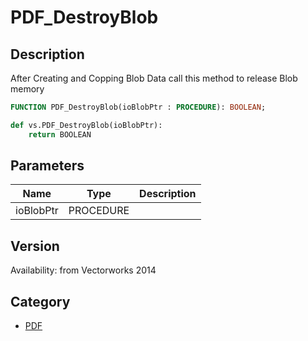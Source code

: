 # PDF_DestroyBlob

## Description
After Creating and Copping Blob Data call this method to release Blob memory

```pascal
FUNCTION PDF_DestroyBlob(ioBlobPtr : PROCEDURE): BOOLEAN;
```

```python
def vs.PDF_DestroyBlob(ioBlobPtr):
    return BOOLEAN
```

## Parameters
|Name|Type|Description|
|---|---|---|
|ioBlobPtr|PROCEDURE|   |

## Version
Availability: from Vectorworks 2014

## Category
* [PDF](../Categories/PDF.md)
